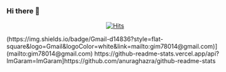 ### Hi there 👋

<!--
**ImGaram/ImGaram** is a ✨ _special_ ✨ repository because its `README.md` (this file) appears on your GitHub profile.

Here are some ideas to get you started:

- 🔭 I’m currently working on ...
- 🌱 I’m currently learning ...
- 👯 I’m looking to collaborate on ...
- 🤔 I’m looking for help with ...
- 💬 Ask me about ...
- 📫 How to reach me: ...
- 😄 Pronouns: ...
- ⚡ Fun fact: ...
-->
<div align=center>
	
  [![Hits](https://hits.seeyoufarm.com/api/count/incr/badge.svg?url=https%3A%2F%2Fgithub.com%2Fzzsza)](https://hits.seeyoufarm.com) 
	
  </div>
  (https://img.shields.io/badge/Gmail-d14836?style=flat-square&logo=Gmail&logoColor=white&link=mailto:gim78014@gmail.com)](mailto:gim78014@gmail.com)
  https://github-readme-stats.vercel.app/api?ImGaram=ImGaram]https://github.com/anuraghazra/github-readme-stats
